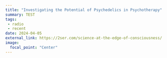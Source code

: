 ```yaml
---
title: "Investigating the Potential of Psychedelics in Psychotherapy"
summary: TEST
tags:
 - radio
 - recent
date: 2024-04-05
external_link: https://2ser.com/science-at-the-edge-of-consciousness/
image:
  focal_point: "Center"
---
```

